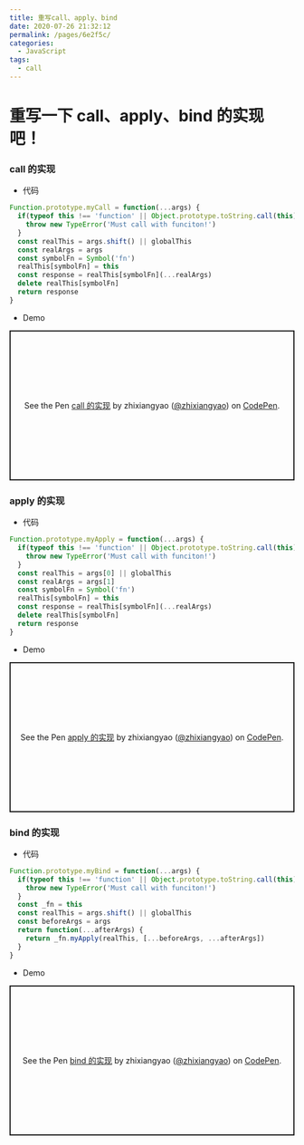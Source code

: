 ```yaml
---
title: 重写call、apply、bind
date: 2020-07-26 21:32:12
permalink: /pages/6e2f5c/
categories:
  - JavaScript
tags:
  - call
---
```


# 重写一下 call、apply、bind 的实现吧！

### call 的实现

- 代码

```JavaScript
Function.prototype.myCall = function(...args) {
  if(typeof this !== 'function' || Object.prototype.toString.call(this) !== '[object Function]') {
    throw new TypeError('Must call with funciton!')
  }
  const realThis = args.shift() || globalThis
  const realArgs = args
  const symbolFn = Symbol('fn')
  realThis[symbolFn] = this
  const response = realThis[symbolFn](...realArgs)
  delete realThis[symbolFn]
  return response
}
```

- Demo

<p class="codepen" data-height="265" data-theme-id="light" data-default-tab="js,result" data-user="zhixiangyao" data-slug-hash="OJMNQMJ" style="height: 265px; box-sizing: border-box; display: flex; align-items: center; justify-content: center; border: 2px solid; margin: 1em 0; padding: 1em;" data-pen-title="call 的实现">
  <span>See the Pen <a href="https://codepen.io/zhixiangyao/pen/OJMNQMJ">
  call 的实现</a> by zhixiangyao (<a href="https://codepen.io/zhixiangyao">@zhixiangyao</a>)
  on <a href="https://codepen.io">CodePen</a>.</span>
</p>
<script async src="https://static.codepen.io/assets/embed/ei.js"></script>

### apply 的实现

- 代码

```JavaScript
Function.prototype.myApply = function(...args) {
  if(typeof this !== 'function' || Object.prototype.toString.call(this) !== '[object Function]') {
    throw new TypeError('Must call with funciton!')
  }
  const realThis = args[0] || globalThis
  const realArgs = args[1]
  const symbolFn = Symbol('fn')
  realThis[symbolFn] = this
  const response = realThis[symbolFn](...realArgs)
  delete realThis[symbolFn]
  return response
}
```

- Demo

<p class="codepen" data-height="265" data-theme-id="light" data-default-tab="js,result" data-user="zhixiangyao" data-slug-hash="eYZyYyp" style="height: 265px; box-sizing: border-box; display: flex; align-items: center; justify-content: center; border: 2px solid; margin: 1em 0; padding: 1em;" data-pen-title="apply 的实现">
  <span>See the Pen <a href="https://codepen.io/zhixiangyao/pen/eYZyYyp">
  apply 的实现</a> by zhixiangyao (<a href="https://codepen.io/zhixiangyao">@zhixiangyao</a>)
  on <a href="https://codepen.io">CodePen</a>.</span>
</p>
<script async src="https://static.codepen.io/assets/embed/ei.js"></script>

### bind 的实现

- 代码

```JavaScript
Function.prototype.myBind = function(...args) {
  if(typeof this !== 'function' || Object.prototype.toString.call(this) !== '[object Function]') {
    throw new TypeError('Must call with funciton!')
  }
  const _fn = this
  const realThis = args.shift() || globalThis
  const beforeArgs = args
  return function(...afterArgs) {
    return _fn.myApply(realThis, [...beforeArgs, ...afterArgs])
  }
}
```

- Demo

<p class="codepen" data-height="265" data-theme-id="light" data-default-tab="js,result" data-user="zhixiangyao" data-slug-hash="bGpaGaz" style="height: 265px; box-sizing: border-box; display: flex; align-items: center; justify-content: center; border: 2px solid; margin: 1em 0; padding: 1em;" data-pen-title="call 的实现">
  <span>See the Pen <a href="https://codepen.io/zhixiangyao/pen/bGpaGaz">
  bind 的实现</a> by zhixiangyao (<a href="https://codepen.io/zhixiangyao">@zhixiangyao</a>)
  on <a href="https://codepen.io">CodePen</a>.</span>
</p>
<script async src="https://static.codepen.io/assets/embed/ei.js"></script>
